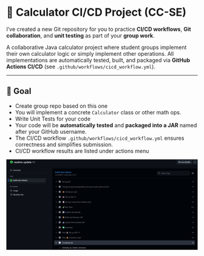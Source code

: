 # 🧮 Calculator CI/CD Project (CC-SE)
I’ve created a new Git repository for you to practice **CI/CD workflows**, **Git collaboration**, and **unit testing** as part of your **group work**.

A collaborative Java calculator project where student groups implement their own calculator logic or simply implement other operations. All implementations are automatically tested, built, and packaged via **GitHub Actions CI/CD** (see `.github/workflows/cicd_workflow.yml`).

---

## 🎯 Goal
- Create group repo based on this one
- You will implement a concrete `Calculator` class or other math ops.
- Write Unit Tests for your code
- Your code will be **automatically tested** and **packaged into a JAR** named after your GitHub username.
- The CI/CD workflow `.github/workflows/cicd_workflow.yml` ensures correctness and simplifies submission.
- CI/CD workflow results are listed under actions menu
  
![successful release](assets/cicd.png)